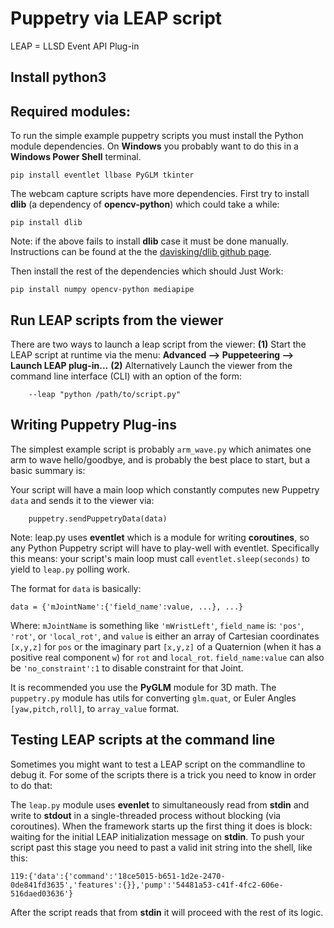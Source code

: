 # Puppetry via LEAP script
LEAP = LLSD Event API Plug-in
## Install python3
## Required modules:
To run the simple example puppetry scripts you must install the Python module dependencies.
On **Windows** you probably want to do this in a **Windows Power Shell** terminal.
```
pip install eventlet llbase PyGLM tkinter
```
The webcam capture scripts have more dependencies.
First try to install **dlib** (a dependency of **opencv-python**) which could take a while:
```
pip install dlib
```
Note: if the above fails to install **dlib** case it must be done manually.
Instructions can be found at the the [davisking/dlib github page](https://github.com/davisking/dlib).

Then install the rest of the dependencies which should Just Work:
```
pip install numpy opencv-python mediapipe
```
## Run LEAP scripts from the viewer
There are two ways to launch a leap script from the viewer:
**(1)** Start the LEAP script at runtime via the menu: **Advanced --> Puppeteering --> Launch LEAP plug-in...**
**(2)** Alternatively Launch the viewer from the command line interface (CLI) with an option of the form:
```
    --leap "python /path/to/script.py"
```
## Writing Puppetry Plug-ins
The simplest example script is probably `arm_wave.py` which animates one arm to wave hello/goodbye,
and is probably the best place to start, but a basic summary is:

Your script will have a main loop which constantly computes new Puppetry `data` and sends it to the viewer via:
```
    puppetry.sendPuppetryData(data)
```

Note: leap.py uses **eventlet** which is a module for writing **coroutines**,
so any Python Puppetry script will have to play-well with eventlet.
Specifically this means: your script's main loop must call `eventlet.sleep(seconds)`
to yield to `leap.py` polling work.

The format for `data` is basically:
```
data = {'mJointName':{'field_name':value, ...}, ...}
```
Where: `mJointName` is something like `'mWristLeft'`,
`field_name` is: `'pos'`, `'rot'`, or `'local_rot'`,
and `value` is either an array of Cartesian coordinates `[x,y,z]` for `pos`
or the imaginary part `[x,y,z]` of a Quaternion (when it has a positive real component `w`) for `rot` and `local_rot`.
`field_name:value` can also be `'no_constraint':1` to disable constraint for that Joint.

It is recommended you use the **PyGLM** module for 3D math.
The `puppetry.py` module has utils for converting `glm.quat`, or Euler Angles `[yaw,pitch,roll]`, to `array_value` format.

## Testing LEAP scripts at the command line
Sometimes you might want to test a LEAP script on the commandline to debug it.
For some of the scripts there is a trick you need to know in order to do that:

The `leap.py` module uses **evenlet** to simultaneously read from **stdin** and write to **stdout** in a single-threaded process without blocking (via coroutines).
When the framework starts up the first thing it does is block: waiting for the initial LEAP initialization message on **stdin**.
To push your script past this stage you need to past a valid init string into the shell, like this:
```
119:{'data':{'command':'18ce5015-b651-1d2e-2470-0de841fd3635','features':{}},'pump':'54481a53-c41f-4fc2-606e-516daed03636'}
```
After the script reads that from **stdin** it will proceed with the rest of its logic.
